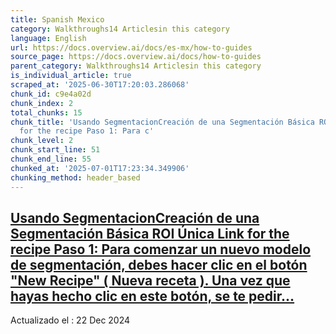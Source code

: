 ```yaml
---
title: Spanish Mexico
category: Walkthroughs14 Articlesin this category
language: English
url: https://docs.overview.ai/docs/es-mx/how-to-guides
source_page: https://docs.overview.ai/docs/how-to-guides
parent_category: Walkthroughs14 Articlesin this category
is_individual_article: true
scraped_at: '2025-06-30T17:20:03.286068'
chunk_id: c9e4a02d
chunk_index: 2
total_chunks: 15
chunk_title: 'Usando SegmentacionCreación de una Segmentación Básica ROI Única Link
  for the recipe Paso 1: Para c'
chunk_level: 2
chunk_start_line: 51
chunk_end_line: 55
chunked_at: '2025-07-01T17:23:34.349906'
chunking_method: header_based
---
```


## [Usando SegmentacionCreación de una Segmentación Básica ROI Única Link for the recipe Paso 1: Para comenzar un nuevo modelo de segmentación, debes hacer clic en el botón "New Recipe" \( Nueva receta \). Una vez que hayas hecho clic en este botón, se te pedir...](/docs/es-mx/creating-a-segmenter)

Actualizado el : 22 Dec 2024
